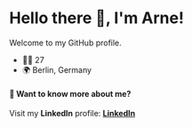# Hello there 👋, I'm Arne!
Welcome to my GitHub profile.

- 🙍‍♂️ 27
- 🌍 Berlin, Germany

#### 🤔 Want to know more about me?
Visit my **LinkedIn** profile: **[LinkedIn](https://www.linkedin.com/in/arne-witteler-7488b01b7/)**

